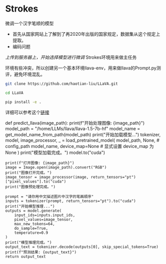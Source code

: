 # Strokes
微调一个汉字笔顺的模型

* 首先从国家网站上了解到了再2020年出版的国家规定，数据集从这个规定上提取。
* 编码问题

*上传到服务器上，开始选择模型进行微调*
Strokes环境用来做主任务


环境有些冲突，所以创建另一个基本环境llava-env，用来做llava的Prompt.py测评，避免环境混乱。
```bash
git clone https://github.com/haotian-liu/LLaVA.git

cd LLaVA

pip install -e .

```
详细可以参考这个[链接](https://github.com/haotian-liu/LLaVA.git)



def predict_llava(image_path):
    print(f"开始处理图像: {image_path}")
    model_path = "/home/LLMs/llava/llava-1.5-7b-hf"
    model_name = get_model_name_from_path(model_path)
    print("开始加载模型...")
    tokenizer, model, image_processor, _ = load_pretrained_model(
        model_path,
        None,  # config_path
        model_name,
        device_map=None  # 显式设置 device_map 为 None
    )
    print("模型加载完成。")
    model.to("cuda")

    print(f"打开图像: {image_path}")
    image = Image.open(image_path).convert("RGB")
    print("图像打开完成。")
    image_tensor = image_processor(image, return_tensors="pt")["pixel_values"].to("cuda")
    print("图像预处理完成。")

    prompt = "请你用中文描述图片中汉字的笔画顺序"
    inputs = tokenizer(prompt, return_tensors="pt").to("cuda")
    print("开始模型推理...")
    outputs = model.generate(
        input_ids=inputs.input_ids,
        pixel_values=image_tensor,
        max_new_tokens=64,
        do_sample=True,
        temperature=0.9
    )
    print("模型推理完成。")
    output_text = tokenizer.decode(outputs[0], skip_special_tokens=True)
    print(f"预测结果: {output_text}")
    return output_text